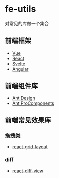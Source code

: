 # fe-utils

对常见的库做一个集合

## 前端框架

- [Vue](https://cn.vuejs.org/guide/introduction.html)
- [React](https://reactjs.org)
- [Svelte](https://svelte.dev/)
- [Angular](https://angular.io/)
  

## 前端组件库

- [Ant Design](https://ant.design/)
- [Ant ProComponents](https://procomponents.ant.design/)


## 前端常见效果库

<!-- <script src="./ui-components.md"> -->

### 拖拽类
- [react-grid-layout](https://github.com/react-grid-layout/react-grid-layout)

### diff

- [react-diff-view](https://github.com/otakustay/react-diff-view)